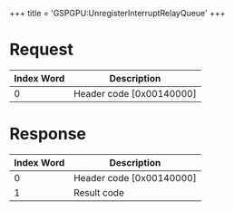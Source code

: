 +++
title = 'GSPGPU:UnregisterInterruptRelayQueue'
+++

# Request

| Index Word | Description                |
|------------|----------------------------|
| 0          | Header code \[0x00140000\] |

# Response

| Index Word | Description                |
|------------|----------------------------|
| 0          | Header code \[0x00140000\] |
| 1          | Result code                |